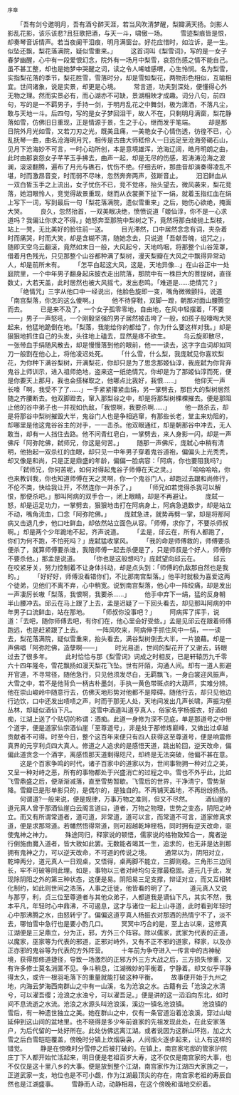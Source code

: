     序章
　　「吾有剑兮邀明月，吾有酒兮醉天涯，若当风吹清梦醒，梨瓣满天扬。剑影人影乱花影，该乐该悲?且狂歌把酒，与天一斗，啸傲一场。
　　雪迹梨痕皆是恨，却奏琴音诉情声。若当夜阑干泪痕，明月满窗台。好花应惜时，如泣诉，是一生。似坠还飘，梨花落满院，疑似雪重来。」
　　这首词叫《梨雪词》，写的是一女子春梦幽醒，心中有一段爱恨幻念，院外有一场月中梨雪，哀怨伤感之情不能自己。虽不甚工整，却也是她梦中哭醒之词，读之令人唏嘘感喟，心生怜悯。名为梨雪，实指梨花落的季节，梨花胜雪，雪落时分，却是雪如梨花，两物形色相似，互喻相宜。世间诸象，说是实景，却更是心境。
　　常言道，功夫到深处，便懂得心外无物之理。然而实景必有，而心湖亦不可缺，景湖相映才成趣。词分八句，前四句，写的是一不羁男子，手持一剑，于明月乱花之中舞剑，极为潇洒，不落凡尘，敢与天地一斗。后四句，写的是女子梦回泪干，故人不在，只剩明月满窗，梨花静落如雪，仿佛旧日重现，正是情源于景，生之于心，继而发乎笔端。
　　却是那日院外月光如雪，又若刀刃之光，既美且痛，一美艳女子心情伤透，彷徨不已，心乱抚琴一曲，曲名沧海明月咒，相传是古曲大师嵇伶人一日远足至沧海旁碣石山，见月下沧海妙不可言，一时心动所创，本是意境雄浑，沧海辽阔，皓月明朗之曲，此时由那哀怨女子芊芊玉手拂去，曲声一起，却是无尽的伤感，若涛涛沧海之波澜，滚滚翻腾，遍布了月光与礁石，忧伤不绝。仔细去听，那曲音却演奏得凌乱不堪，时而激昂音变，时而弱不尽味，忽然奔奔两声，弦断音止。
　　汩汩鲜血从一双白皙玉手之上流出，女子忧伤不已，竞不觉疼，抬头望去，微风袭来，梨花竞落，她泪眼怜人，竞觉得故景重现，继而从衣裳撕下扯下一绢，就着玉指红血在绢上写下一词，写到最后一句「梨花落满院，遗似雪重来」之后，她伤心欲绝，掩面大哭。
　　良久，忽然抬首，一双美眼决绝，愤愤说道「姬仙淳，你不是一心求道吗？我偏让你求之不得。」她怒奔至那院中梨树之下，竟然将那白绫抛上梨枝，站上一凳，无比美好的脸往前一送。
　　目光滞然，口中居然念念有词，夹杂着时而痛哭，时而大笑，却是含糊不清，随她念去，只说道「吾献吾魄，诅咒之」，随即天空乌云翻滚，竟然如末日一般，大风起兮，天地呜咽，将那整个山谷笼罩，借着月色残光，只见那整个山谷都种满了梨树，漫天梨瓣在大风之中飘得异常动人，却是前所未有。
　　「怎平白起这大风，这是，天地异像…」在山谷正中一处庭院里，一个中年男子翻身起床披衣走出院落，那院中有一株巨大的菩提树，直径数丈，大若天盖，此时居然也被大风摇弋，发出悲鸣。「难道是……绝情咒？」
　　「绝情咒」三字从他口中一经说出，他脸色旋即一变，嘴角微微颤抖，说道「南宫梨落，你怎的这么傻啊。」
　　他不待穿鞋，双脚一蹬，朝那对面山腰腾空而去。
　　已是来不及了，一个女子孤零零地，自由地，在风中轻摆着，「不要——」男子一声怒吼，一个刚毅坚强的男子居然被击垮了一般，如孩子般嚎啕大哭起来，他猛地跪倒在地。「梨落，我能给你的都给了，你为什么要这样对我。」却是狠狠地抓住自己的头发，头往地上磕去，显然是疼不欲生。
　　乌云旋即散尽，一张带血手绢随风散去，却是慢慢落到他的眼前，他一一读去，这字字血词却如同刀一般割在他心上，将他凌迟处死。
　　「什么雪，什么梨，我庞弑见你喜欢梨花，为你种下满谷梨树，开满梨花，你却只是为了思念那姬仙淳，我庞弑为你背弃鬼谷上师训示，进入祖师绝地，盗来这一纸绝情咒，你却是为了那姬仙淳而死，便是你要天上那月，我也会搭梯取之，他哪点比我好，我恨……」
　　他仰天一声长嚎「啊，我受不了了……」一手紧紧攥紧血绢，另一掌劈去，那巨大的梨树居然随之齐腰断去。他双脚蹬去，窜入那梨谷之中，却是将那梨树棵棵摧去。便是那阻止他的谷中弟子也一并视如仇敌，「我恨啊，我要杀啊……」
　　他一路杀去，却是将那谷中梨树摧毁大半，鬼谷门人也是争相逃窜，有那些长老，堂主来劝阻的，却哪里是他这鬼谷谷主的对手，一一击杀。他双眼通红，却是朝那谷中冲去，无人敢当，却有一人挡住去路。他不问青红皂白，一掌劈去，来人身影一闪，却是一声佛斥「阿弥陀佛，弑师兄，你这是何苦。」
　　随那一声佛斥，庞弑心中稍有清明，他抬起一双杀红的血眼，却只见一中年男子穿着鬼谷道袍，偏偏头上光秃秃，却又像是和尚，只是正是鼎盛的年龄，偏偏一脸病容：「阿病，你也要阻我吗?」
　　「弑师兄，你何苦呢，如何对得起鬼谷子师傅在天之灵。」
　　「哈哈哈哈，你也来教训我，你也知道师傅在天之灵啊，你一个鬼谷门人，却跑过去跟和尚修行，不伦不类，快给我让开，不然连你一并杀了。」
　　「师兄如若觉得杀我可以解恨，那便杀吧。」那叫阿病的双手合一，闭上眼睛，却是不再避让。
　　庞弑一怒，却是运足功力，一掌劈去，狠狠地击打在阿病身上，阿病急退数步，却是站立不动，嘴角流血，口念「阿弥陀佛。」
　　庞弑急进，就势再劈一掌，却是将那阿病又击退几步，他口吐鲜血，却依然站立面色从容。「师傅，求你了，不要杀师叔啊。」却是两个少年跪地不起，齐声说道。
　　「孟是，邱云在，所有人都跑了，你们为何不跑，不怕死吗？」庞弑猛收掌风。
　　「我的命是师傅救的，师傅要杀便杀了，就算师傅要杀谁，我陪师傅一起去杀便是了，只是师叔是个好人，师傅你不要杀他。」那孟是说道。
　　「你也是这般想吗?」庞弑望向邱云在。
　　邱云在咬紧牙关，努力控制着不让身体抖动，却是点头到：「师傅的仇敌那自然也是我的。」
　　「好好好，师傅没看错你们，不比那南宫梨落。」他平时就极为喜爱这两个徒弟，见他们不离不弃，心中稍宽。说到南宫梨落，他心中一阵绞痛，却是发出一声凄厉长嗷「梨落，我恨啊，我要杀……」
　　他手中弃下一绢，猛的反身朝半山腰冲去。邱云在马上跟了上去，孟是迟疑了一下回头看去，却见那叫阿病的中年男子口流鲜血，站在那地。
　　「师叔你没事吧？」
　　阿病挥了挥手，说道：「去吧，随你师傅去吧，有你们在，他心里会好受些。」孟是见邱云在跟着师傅跑远，也是赶紧跟了上去。
　　一阵风吹来，阿病伸手抓住风中一绢，一一读去，梨花落满院，疑似雪重来，抬头看去，满谷梨树倒去大半，一片狼藉。却是一声佛唱「阿弥陀佛，造孽啊——」
　　时光易逝，世间的梨花开了又谢去，转眼过去了很多年。
　　此时恰恰与那《梨雪词》词成之时相反，已是轩辕历九千零六十四年隆冬，雪花飘扬如漫天梨花飞坠。世有阡陌，沟通人间。却有一道人影避开官道，不寻常径，随他急行，只见他须发尽白，无羁飘飞，一身白裳迎风振声，大雪之中，若不是他背负一柄古朴墨剑，手执一黄色带斑点的大葫芦，实难分辨。他在崇山峻岭中随意行去，仿佛天地形势对他都不是障碍。随他行去，却只见他边行边饮，口中还发出啧啧之声，时而于那无人处，天地间发出几声长啸，声振沟壑丛林，却疑似酒仙下凡。
　　这雪中酒道叫道亨真人，俗家名字杨振衣，好酒如痴，江湖上送了个贴切的称谓：酒痴。此道一身修为深不见底，单是那道号之中带个道字，便是道家仙宗酒仙崖「至尊道号」，非是处于那修炼巅峰，又做出过卓越贡献者不可得。时至今日，整个这百年来便只有四人获得这至尊道号，便是响震修真界的元亨利贞四大真人。修道之人追求的是感悟天道，跳出轮回，逆天改命，偏偏此道贪念一个酒字，离感悟那天道剩得咫尺，却终是无法突破，他偏不甚在意。
　　这是个百家争鸣的时代，诸子百家中的道家以为，世间事物拥一种对立之美，又呈一种对峙之恶，所有的事物都处于兴盛消亡的过程之中。雪也不外乎此，比如飞雪鼎盛之后，便渐渐减落，直至雪势暂歇。飞雪后的世界，干净清宁，雪势渐降。雪瓣已是形单影只的，是偶尔的，是独自的。不再铺天盖地，不再纷纷扬扬。
　　何谓道?一般来说，便是规律，万事万物之准则，但又不尽然。
　　酒仙崖的道元真人曾于那酒仙崖白云阁言道曰，道者，万物之物理，世势之变态，阴阳之峙立。而又有所谓常道者，道可道，非常道，道可以言，而常道不可言，道家修真求道，便是求那常道。若幡然悟得常道，则可超越乾坤桎梏，同时拥有逆天改命，驱使鬼神之神力。
　　殊途同归，释家说的顿悟，儒家说的格物致知合一，魔者逆行倒施由魔入道者，皆大致如此罢。无数能者竭其一生，追求的，也无非是达到那拥有鬼神之力，可以逆天改命，不可道的传说之境。
　　通常以为，阴阳对立，乾坤两分，道元真人一日观桌，又悟得，桌两脚不能立，三脚则稳。三角形三边同长，牢不可破等同此理。如是，事物以三者对峙均匀支撑最稳固。道元几于此，发现除阴阳之外的第三种状态，这便是易。阴阳易三足支撑，辩证对立，而又互相转化制约，如此则世间之浩荡，人事之迁徙，他皆看的明了了。
　　道元真人又说与那亨，利，贞三位至尊道者与其他众弟子，人都道我是谪仙下凡，其实不然，我本平凡，年轻时心中鼎沸，不可遏息，这才与诸位一起上山寻道，此时看到年轻时心中那沸腾之水，由怒转宁了。偏偏这道亨真人杨振衣对那酒的热情宁不了，淡不去，哪怕雪中急行也是要小酌几口。
　　冥冥中巧合的是，至上古以来，这修真江湖便是三足鼎立，分为正，邪，方外三个阵容。除以儒家，武家为代表的正道，以魔家，巫家等为代表的邪道，正邪对峙外，又有不正不邪的道家，释家，以及亦正亦邪的鬼谷等为代表的方外阵营。
　　十年前为争夺进入一传言中的古神秘境，获得那修道捷径，导致一场激烈的正邪方外三方大战之后，三方损失惨重，又有许多修士莫名消匿不见。争斗稍息，江湖微妙的平衡着，宁静着。却又似乎平静得太久，或许一根羽毛落下的重量就能打破这种平衡。
　　故事便开始于九州之地，内海云梦海西南群山之中有一山溪，名为沧浪之水。古籍有云「沧浪之水清兮，可以濯吾缨；沧浪之水浊兮，可以濯吾足。」便是讲的这一滔滔向东北，如时间不息流逝之水流。沧浪之水源头叫沧浪溪，溪边一镇名沧浪镇。
　　沧浪镇的雪后，有一种遗世独立之美。她在群山之中，仅有一条官道沿着沧浪溪，穿过山坳延伸到这山间的盆地里。也不晓得是多少年前谁家的先祖发现此处，在此安家落户，为后代留的一处好所在。此处仿佛远离江湖。或者说因为这群山环抱，加之大雪之后白雪皑皑覆盖，傍晚时分镇上炊烟袅袅，人间烟火逐步起来，让人有这样的错觉。
　　静是在傍晚时分雪停之后被打破的。在镇上，南宫家宅邸的管家护院庄丁下人都开始忙活起来，明日便是老祖百岁大寿，这不仅仅是南宫家的大事，也不仅仅是这十里八乡的大事。便是放到整个江湖，南宫家作为江湖四大家族之一，正道武家一支，地位也是不可小觑，作为江湖最顶尖的存在，南宫家老祖的寿辰自然也是江湖盛事。
　　雪静而人动，动静相易，在这个傍晚和谐地交织着。
